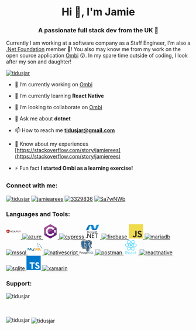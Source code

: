 <h1 align="center">Hi 👋, I'm Jamie</h1>
<h3 align="center">A passionate full stack dev from the UK 🚀</h3>

<p>Currently I am working at a software company as a Staff Engineer, I'm also a <a href="https://dotnetfoundation.org/">.Net Foundation</a> member 🎉! You also may know me from my work on the open source application <a href="https://ombi.io">Ombi</a> 😲. In my spare time outside of coding, I look after my son and daughter!
</p>

<p align="left"> <a href="https://twitter.com/tidusjar" target="blank"><img src="https://img.shields.io/twitter/follow/tidusjar?logo=twitter&style=for-the-badge" alt="tidusjar" /></a> </p>

- 🔭 I’m currently working on [Ombi](https://github.com/ombi-app/ombi)

- 🌱 I’m currently learning **React Native**

- 👯 I’m looking to collaborate on [Ombi](https://github.com/ombi-app/ombi)

- 💬 Ask me about **dotnet**

- 📫 How to reach me **tidusjar@gmail.com**

- 📄 Know about my experiences [https://stackoverflow.com/story/jamierees](https://stackoverflow.com/story/jamierees)

- ⚡ Fun fact **I started Ombi as a learning exercise!**

<h3 align="left">Connect with me:</h3>
<p align="left">
<a href="https://twitter.com/tidusjar" target="blank"><img align="center" src="https://raw.githubusercontent.com/rahuldkjain/github-profile-readme-generator/master/src/images/icons/Social/twitter.svg" alt="tidusjar" height="30" width="40" /></a>
<a href="https://linkedin.com/in/jamiearees" target="blank"><img align="center" src="https://raw.githubusercontent.com/rahuldkjain/github-profile-readme-generator/master/src/images/icons/Social/linked-in-alt.svg" alt="jamiearees" height="30" width="40" /></a>
<a href="https://stackoverflow.com/users/3329836" target="blank"><img align="center" src="https://raw.githubusercontent.com/rahuldkjain/github-profile-readme-generator/master/src/images/icons/Social/stack-overflow.svg" alt="3329836" height="30" width="40" /></a>
<a href="https://discord.gg/Sa7wNWb" target="blank"><img align="center" src="https://raw.githubusercontent.com/rahuldkjain/github-profile-readme-generator/master/src/images/icons/Social/discord.svg" alt="Sa7wNWb" height="30" width="40" /></a>
</p>

<h3 align="left">Languages and Tools:</h3>
<p align="left"> <a href="https://angular.io" target="_blank"> <img src="https://raw.githubusercontent.com/devicons/devicon/master/icons/angularjs/angularjs-original-wordmark.svg" alt="angularjs" width="40" height="40"/> </a> <a href="https://azure.microsoft.com/en-in/" target="_blank"> <img src="https://www.vectorlogo.zone/logos/microsoft_azure/microsoft_azure-icon.svg" alt="azure" width="40" height="40"/> </a> <a href="https://www.w3schools.com/cs/" target="_blank"> <img src="https://raw.githubusercontent.com/devicons/devicon/master/icons/csharp/csharp-original.svg" alt="csharp" width="40" height="40"/> </a> <a href="https://www.cypress.io" target="_blank"> <img src="https://raw.githubusercontent.com/simple-icons/simple-icons/6e46ec1fc23b60c8fd0d2f2ff46db82e16dbd75f/icons/cypress.svg" alt="cypress" width="40" height="40"/> </a> <a href="https://dotnet.microsoft.com/" target="_blank"> <img src="https://raw.githubusercontent.com/devicons/devicon/master/icons/dot-net/dot-net-original-wordmark.svg" alt="dotnet" width="40" height="40"/> </a> <a href="https://firebase.google.com/" target="_blank"> <img src="https://www.vectorlogo.zone/logos/firebase/firebase-icon.svg" alt="firebase" width="40" height="40"/> </a> <a href="https://developer.mozilla.org/en-US/docs/Web/JavaScript" target="_blank"> <img src="https://raw.githubusercontent.com/devicons/devicon/master/icons/javascript/javascript-original.svg" alt="javascript" width="40" height="40"/> </a> <a href="https://mariadb.org/" target="_blank"> <img src="https://www.vectorlogo.zone/logos/mariadb/mariadb-icon.svg" alt="mariadb" width="40" height="40"/> </a> <a href="https://www.microsoft.com/en-us/sql-server" target="_blank"> <img src="https://cdn.worldvectorlogo.com/logos/microsoft-sql-server.svg" alt="mssql" width="40" height="40"/> </a> <a href="https://www.mysql.com/" target="_blank"> <img src="https://raw.githubusercontent.com/devicons/devicon/master/icons/mysql/mysql-original-wordmark.svg" alt="mysql" width="40" height="40"/> </a> <a href="https://nativescript.org/" target="_blank"> <img src="https://raw.githubusercontent.com/detain/svg-logos/780f25886640cef088af994181646db2f6b1a3f8/svg/nativescript.svg" alt="nativescript" width="40" height="40"/> </a> <a href="https://www.postgresql.org" target="_blank"> <img src="https://raw.githubusercontent.com/devicons/devicon/master/icons/postgresql/postgresql-original-wordmark.svg" alt="postgresql" width="40" height="40"/> </a> <a href="https://postman.com" target="_blank"> <img src="https://www.vectorlogo.zone/logos/getpostman/getpostman-icon.svg" alt="postman" width="40" height="40"/> </a> <a href="https://reactjs.org/" target="_blank"> <img src="https://raw.githubusercontent.com/devicons/devicon/master/icons/react/react-original-wordmark.svg" alt="react" width="40" height="40"/> </a> <a href="https://reactnative.dev/" target="_blank"> <img src="https://reactnative.dev/img/header_logo.svg" alt="reactnative" width="40" height="40"/> </a> <a href="https://www.sqlite.org/" target="_blank"> <img src="https://www.vectorlogo.zone/logos/sqlite/sqlite-icon.svg" alt="sqlite" width="40" height="40"/> </a> <a href="https://www.typescriptlang.org/" target="_blank"> <img src="https://raw.githubusercontent.com/devicons/devicon/master/icons/typescript/typescript-original.svg" alt="typescript" width="40" height="40"/> </a> <a href="https://dotnet.microsoft.com/apps/xamarin" target="_blank"> <img src="https://raw.githubusercontent.com/detain/svg-logos/780f25886640cef088af994181646db2f6b1a3f8/svg/xamarin.svg" alt="xamarin" width="40" height="40"/> </a> </p>

<h3 align="left">Support:</h3>
<p><a href="https://www.buymeacoffee.com/tidusjar"> <img align="left" src="https://cdn.buymeacoffee.com/buttons/v2/default-yellow.png" height="50" width="210" alt="tidusjar" /></a></p><br><br><br>


<p><img align="left" src="https://github-readme-stats.vercel.app/api/top-langs?username=tidusjar&show_icons=true&theme=dark&locale=en&layout=compact" alt="tidusjar" /></p>

<p>&nbsp;<img align="center" src="https://github-readme-stats.vercel.app/api?username=tidusjar&show_icons=true&theme=dark&locale=en" alt="tidusjar" /></p>
